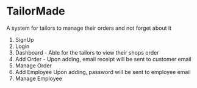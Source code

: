 # TailorMade

A system for tailors to manage their orders and not forget about it 

1) SignUp 
2) Login
3) Dashboard - Able for the tailors to view their shops order
4) Add Order - Upon adding, email receipt will be sent to customer email
5) Manage Order
6) Add Employee Upon adding, password will be sent to employee email
7) Manage Employee



